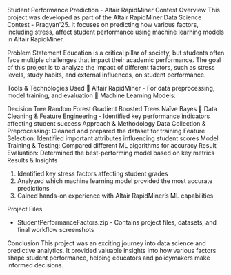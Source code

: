 Student Performance Prediction - Altair RapidMiner Contest 
Overview
This project was developed as part of the Altair RapidMiner Data Science Contest - Pragyan'25. It focuses on predicting how various factors, including stress, affect student performance using machine learning models in Altair RapidMiner.

Problem Statement
Education is a critical pillar of society, but students often face multiple challenges that impact their academic performance. The goal of this project is to analyze the impact of different factors, such as stress levels, study habits, and external influences, on student performance.

Tools & Technologies Used
🔹 Altair RapidMiner - For data preprocessing, model training, and evaluation
🔹 Machine Learning Models:

Decision Tree
Random Forest
Gradient Boosted Trees
Naïve Bayes
🔹 Data Cleaning & Feature Engineering - Identified key performance indicators affecting student success
Approach & Methodology
Data Collection & Preprocessing: Cleaned and prepared the dataset for training
Feature Selection: Identified important attributes influencing student scores
Model Training & Testing: Compared different ML algorithms for accuracy
Result Evaluation: Determined the best-performing model based on key metrics
Results & Insights
1. Identified key stress factors affecting student grades
2. Analyzed which machine learning model provided the most accurate predictions
3. Gained hands-on experience with Altair RapidMiner’s ML capabilities

Project Files
* StudentPerformanceFactors.zip - Contains project files, datasets, and final workflow screenshots

Conclusion
This project was an exciting journey into data science and predictive analytics. It provided valuable insights into how various factors shape student performance, helping educators and policymakers make informed decisions.
